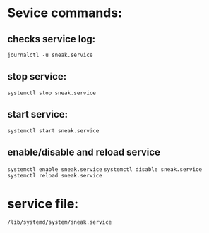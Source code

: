 # Sevice commands:
## checks service log:
`journalctl -u sneak.service`

## stop service:
`systemctl stop sneak.service`

## start service:
`systemctl start sneak.service`

## enable/disable and reload service
`systemctl enable sneak.service`
`systemctl disable sneak.service`
`systemctl reload sneak.service`

# service file:
`/lib/systemd/system/sneak.service`
